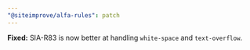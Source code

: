 ```yaml
---
"@siteimprove/alfa-rules": patch
---
```


**Fixed:** SIA-R83 is now better at handling `white-space` and `text-overflow`.
